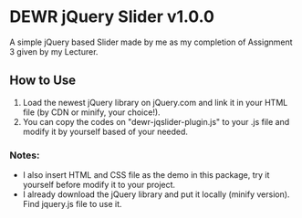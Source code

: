 # DEWR jQuery Slider v1.0.0
A simple jQuery based Slider made by me as my completion of Assignment 3 given by my Lecturer.

## How to Use
1. Load the newest jQuery library on jQuery.com and link it in your HTML file (by CDN or minify, your choice!).
2. You can copy the codes on "dewr-jqslider-plugin.js" to your .js file and modify it by yourself based of your needed.

### Notes:
- I also insert HTML and CSS file as the demo in this package, try it yourself before modify it to your project.
- I already download the jQuery library and put it locally (minify version). Find jquery.js file to use it.